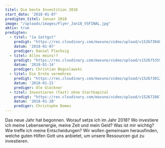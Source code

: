 ```yaml
---
titel: Die beste Investition 2018
start_date: '2018-01-07'
predigten_titel: Januar 2018
image: "/uploads/images/Flyer_Jan18_VSFINAL.jpg"
aktiv: true
predigten:
  - titel: "1a Sattgut"
    predigt: "https://res.cloudinary.com/mavuno/video/upload/v1526730482/predigten/20180107_Predigt_Flechsig_Die_Beste_Investition_01.mp3"
    datum: '2018-01-07'
    prediger: Daniel Flechsig
  - titel: Alles meins!?
    predigt: "https://res.cloudinary.com/mavuno/video/upload/v1526753595/20180114_Predigt_Boguslawski_Die_Beste_Investition_02.mp3"
    datum: '2018-01-14'
    prediger: Christian Boguslawski
  - titel: Die Ernte vermehren
    predigt: "https://res.cloudinary.com/mavuno/video/upload/v1526730129/predigten/20180121_Predigt_Gloeckner_Die_Beste_Investition_03.mp3"
    datum: '2018-01-21'
    prediger: Ole Glöckner
  - titel: Investieren (fast) ohne Startkapital
    predigt: "https://res.cloudinary.com/mavuno/video/upload/v1526728674/predigten/20180128_Predigt_Domes_Die_beste_Investition_04.mp3"
    datum: '2018-01-28'
    prediger: Christophe Domes
---
```


Das neue Jahr hat begonnen. Worauf setze ich im Jahr 2018? Wo investiere ich meine Lebensenergie, meine Zeit und mein Geld? Was ist mir wichtig? Wie treffe ich meine Entscheidungen? Wir wollen gemeinsam herausfinden, welche guten Hilfen Gott uns anbietet, um unsere Ressourcen gut zu investieren.
